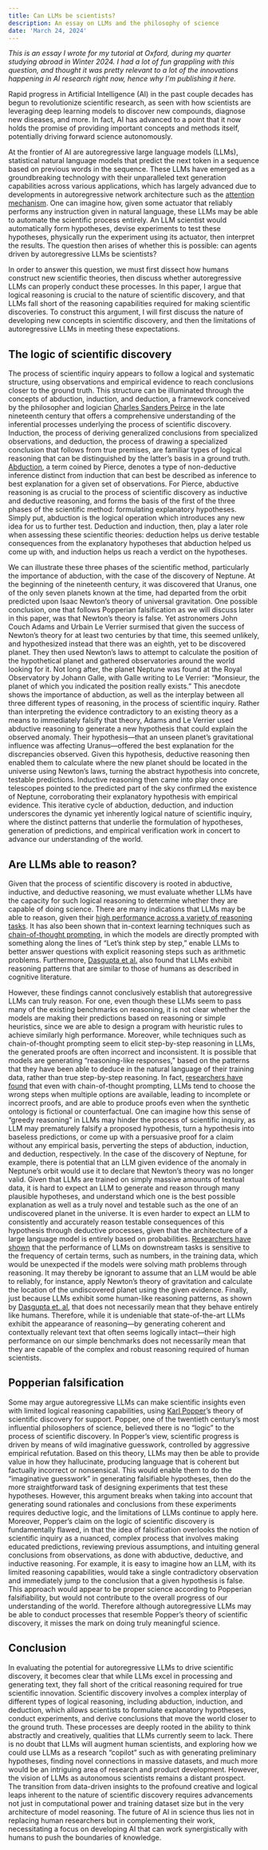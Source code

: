 ```yaml
---
title: Can LLMs be scientists?
description: An essay on LLMs and the philosophy of science
date: 'March 24, 2024'
---
```


*This is an essay I wrote for my tutorial at Oxford, during my quarter studying abroad in Winter 2024. I had a lot of fun grappling with this question, and thought it was pretty relevant to a lot of the innovations happening in AI research right now, hence why I'm publishing it here.*


Rapid progress in Artificial Intelligence (AI) in the past couple decades has begun to revolutionize scientific research, as seen with how scientists are leveraging deep learning models to discover new compounds, diagnose new diseases, and more. In fact, AI has advanced to a point that it now holds the promise of providing important concepts and methods itself, potentially driving forward science autonomously. 

At the frontier of AI are autoregressive large language models (LLMs), statistical natural language models that predict the next token in a sequence based on previous words in the sequence. These LLMs have emerged as a groundbreaking technology with their unparalleled text generation capabilities across various applications, which has largely advanced due to developments in autoregressive network architecture such as the [attention mechanism](https://arxiv.org/abs/1706.03762). One can imagine how, given some actuator that reliably performs any instruction given in natural language, these LLMs may be able to automate the scientific process entirely. An LLM scientist would automatically form hypotheses, devise experiments to test these hypotheses, physically run the experiment using its actuator, then interpret the results. The question then arises of whether this is possible: can agents driven by autoregressive LLMs be scientists?

In order to answer this question, we must first dissect how humans construct new scientific theories, then discuss whether autoregressive LLMs can properly conduct these processes. In this paper, I argue that logical reasoning is crucial to the nature of scientific discovery, and that LLMs fall short of the reasoning capabilities required for making scientific discoveries. To construct this argument, I will first discuss the nature of developing new concepts in scientific discovery, and then the limitations of autoregressive LLMs in meeting these expectations.

## The logic of scientific discovery
The process of scientific inquiry appears to follow a logical and systematic structure, using observations and empirical evidence to reach conclusions closer to the ground truth. This structure can be illuminated through the concepts of abduction, induction, and deduction, a framework conceived by the philosopher and logician [Charles Sanders Peirce](https://plato.stanford.edu/entries/abduction/peirce.html) in the late nineteenth century that offers a comprehensive understanding of the inferential processes underlying the process of scientific discovery. Induction, the process of deriving generalized conclusions from specialized observations, and deduction, the process of drawing a specialized conclusion that follows from true premises, are familiar types of logical reasoning that can be distinguished by the latter’s basis in a ground truth. [Abduction](https://plato.stanford.edu/entries/abduction/), a term coined by Pierce, denotes a type of non-deductive inference distinct from induction that can best be described as inference to best explanation for a given set of observations. For Pierce, abductive reasoning is as crucial to the process of scientific discovery as inductive and deductive reasoning, and forms the basis of the first of the three phases of the scientific method: formulating explanatory hypotheses. Simply put, abduction is the logical operation which introduces any new idea for us to further test. Deduction and induction, then, play a later role when assessing these scientific theories: deduction helps us derive testable consequences from the explanatory hypotheses that abduction helped us come up with, and induction helps us reach a verdict on the hypotheses. 

We can illustrate these three phases of the scientific method, particularly the importance of abduction, with the case of the discovery of Neptune. At the beginning of the nineteenth century, it was discovered that Uranus, one of the only seven planets known at the time, had departed from the orbit predicted upon Isaac Newton’s theory of universal gravitation. One possible conclusion, one that follows Popperian falsification as we will discuss later in this paper, was that Newton’s theory is false. Yet astronomers John Couch Adams and Urbain Le Verrier surmised that given the success of Newton’s theory for at least two centuries by that time, this seemed unlikely, and hypothesized instead that there was an eighth, yet to be discovered planet. They then used Newton’s laws to attempt to calculate the position of the hypothetical planet and gathered observatories around the world looking for it. Not long after, the planet Neptune was found at the Royal Observatory by Johann Galle, with Galle writing to Le Verrier: “Monsieur, the planet of which you indicated the position really exists.” This anecdote shows the importance of abduction, as well as the interplay between all three different types of reasoning, in the process of scientific inquiry. Rather than interpreting the evidence contradictory to an existing theory as a means to immediately falsify that theory, Adams and Le Verrier used abductive reasoning to generate a new hypothesis that could explain the observed anomaly. Their hypothesis—that an unseen planet’s gravitational influence was affecting Uranus—offered the best explanation for the discrepancies observed. Given this hypothesis, deductive reasoning then enabled them to calculate where the new planet should be located in the universe using Newton’s laws, turning the abstract hypothesis into concrete, testable predictions. Inductive reasoning then came into play once telescopes pointed to the predicted part of the sky confirmed the existence of Neptune, corroborating their explanatory hypothesis with empirical evidence. This iterative cycle of abduction, deduction, and induction underscores the dynamic yet inherently logical nature of scientific inquiry, where the distinct patterns that underlie the formulation of hypotheses, generation of predictions, and empirical verification work in concert to advance our understanding of the world.

## Are LLMs able to reason?
Given that the process of scientific discovery is rooted in abductive, inductive, and deductive reasoning, we must evaluate whether LLMs have the capacity for such logical reasoning to determine whether they are capable of doing science. There are many indications that LLMs may be able to reason, given their [high performance across a variety of reasoning tasks](https://arxiv.org/abs/2210.09261). It has also been shown that in-context learning techniques such as [chain-of-thought prompting](https://arxiv.org/abs/2201.11903), in which the models are directly prompted with something along the lines of “Let’s think step by step,” enable LLMs to better answer questions with explicit reasoning steps such as arithmetic problems. Furthermore, [Dasgupta et al.](https://arxiv.org/abs/2207.07051) also found that LLMs exhibit reasoning patterns that are similar to those of humans as described in cognitive literature. 

However, these findings cannot conclusively establish that autoregressive LLMs can truly reason. For one, even though these LLMs seem to pass many of the existing benchmarks on reasoning, it is not clear whether the models are making their predictions based on reasoning or simple heuristics, since we are able to design a program with heuristic rules to achieve similarly high performance. Moreover, while techniques such as chain-of-thought prompting seem to elicit step-by-step reasoning in LLMs, the generated proofs are often incorrect and inconsistent. It is possible that models are generating “reasoning-like responses,” based on the patterns that they have been able to deduce in the natural language of their training data, rather than true step-by-step reasoning. In fact, [researchers have found](https://arxiv.org/abs/2210.01240) that even with chain-of-thought prompting, LLMs tend to choose the wrong steps when multiple options are available, leading to incomplete or incorrect proofs, and are able to produce proofs even when the synthetic ontology is fictional or counterfactual. One can imagine how this sense of “greedy reasoning” in LLMs may hinder the process of scientific inquiry, as LLM may prematurely falsify a proposed hypothesis, turn a hypothesis into baseless predictions, or come up with a persuasive proof for a claim without any empirical basis, perverting the steps of abduction, induction, and deduction, respectively. In the case of the discovery of Neptune, for example, there is potential that an LLM given evidence of the anomaly in Neptune’s orbit would use it to declare that Newton’s theory was no longer valid. Given that LLMs are trained on simply massive amounts of textual data, it is hard to expect an LLM to generate and reason through many plausible hypotheses, and understand which one is the best possible explanation as well as a truly novel and testable such as the one of an undiscovered planet in the universe. It is even harder to expect an LLM to consistently and accurately reason testable consequences of this hypothesis through deductive processes, given that the architecture of a large language model is entirely based on probabilities. [Researchers have shown](https://arxiv.org/abs/2202.07206) that the performance of LLMs on downstream tasks is sensitive to the frequency of certain terms, such as numbers, in the training data, which would be unexpected if the models were solving math problems through reasoning. It may thereby be ignorant to assume that an LLM would be able to reliably, for instance, apply Newton’s theory of gravitation and calculate the location of the undiscovered planet using the given evidence. Finally, just because LLMs exhibit some human-like reasoning patterns, as shown by [Dasgupta et. al](https://arxiv.org/abs/2207.0705), that does not necessarily mean that they behave entirely like humans. Therefore, while it is undeniable that state-of-the-art LLMs exhibit the appearance of reasoning—by generating coherent and contextually relevant text that often seems logically intact—their high performance on our simple benchmarks does not necessarily mean that they are capable of the complex and robust reasoning required of human scientists. 

## Popperian falsification
Some may argue autoregressive LLMs can make scientific insights even with limited logical reasoning capabilities, using [Karl Popper](https://plato.stanford.edu/entries/popper/)’s theory of scientific discovery for support. Popper, one of the twentieth century’s most influential philosophers of science, believed there is no “logic” to the process of scientific discovery. In Popper’s view, scientific progress is driven by means of wild imaginative guesswork, controlled by aggressive empirical refutation. Based on this theory, LLMs may then be able to provide value in how they hallucinate, producing language that is coherent but factually incorrect or nonsensical. This would enable them to do the “imaginative guesswork” in generating falsifiable hypotheses, then do the more straightforward task of designing experiments that test these hypotheses. However, this argument breaks when taking into account that generating sound rationales and conclusions from these experiments requires deductive logic, and the limitations of LLMs continue to apply here. Moreover, Popper’s claim on the logic of scientific discovery is fundamentally flawed, in that the idea of falsification overlooks the notion of scientific inquiry as a nuanced, complex process that involves making educated predictions, reviewing previous assumptions, and intuiting general conclusions from observations, as done with abductive, deductive, and inductive reasoning. For example, it is easy to imagine how an LLM, with its limited reasoning capabilities, would take a single contradictory observation and immediately jump to the conclusion that a given hypothesis is false. This approach would appear to be proper science according to Popperian falsifiability, but would not contribute to the overall progress of our understanding of the world. Therefore although autoregressive LLMs may be able to conduct processes that resemble Popper’s theory of scientific discovery, it misses the mark on doing truly meaningful science.

## Conclusion
In evaluating the potential for autoregressive LLMs to drive scientific discovery, it becomes clear that while LLMs excel in processing and generating text, they fall short of the critical reasoning required for true scientific innovation. Scientific discovery involves a complex interplay of different types of logical reasoning, including abduction, induction, and deduction, which allows scientists to formulate explanatory hypotheses, conduct experiments, and derive conclusions that move the world closer to the ground truth. These processes are deeply rooted in the ability to think abstractly and creatively, qualities that LLMs currently seem to lack.
There is no doubt that LLMs will augment human scientists, and exploring how we could use LLMs as a research “copilot” such as with generating preliminary hypotheses, finding novel connections in massive datasets, and much more would be an intriguing area of research and product development. However, the vision of LLMs as autonomous scientists remains a distant prospect. The transition from data-driven insights to the profound creative and logical leaps inherent to the nature of scientific discovery requires advancements not just in computational power and training dataset size but in the very architecture of model reasoning. The future of AI in science thus lies not in replacing human researchers but in complementing their work, necessitating a focus on developing AI that can work synergistically with humans to push the boundaries of knowledge.
